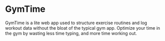 # GymTime

GymTime is a lite web app used to structure exercise routines and log workout data without the bloat of the typical gym app. Optimize your time in the gym by wasting less time typing, and more time working out.




<!-- <a href="http://www.youtube.com/watch?feature=player_embedded&v=YOUTUBE_VIDEO_ID_HERE
" target="_blank"><img src="http://img.youtube.com/vi/YOUTUBE_VIDEO_ID_HERE/0.jpg"
alt="IMAGE ALT TEXT HERE" width="240" height="180" border="10" /></a> -->
